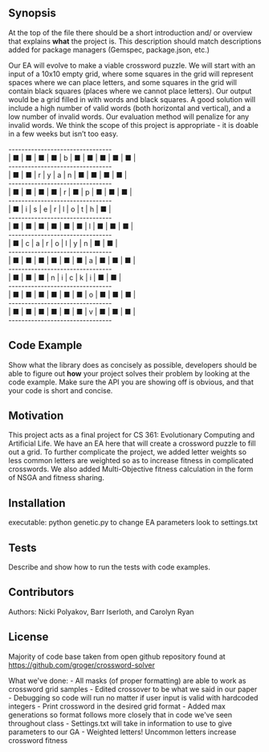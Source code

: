 ## Synopsis

At the top of the file there should be a short introduction and/ or overview that explains **what** the project is. This description should match descriptions added for package managers (Gemspec, package.json, etc.)

Our EA will evolve to make a viable crossword puzzle. We will start with an input of a 10x10 empty grid, where some squares in the grid will represent spaces where we can place letters, and some squares in the grid will contain black squares (places where we cannot place letters). Our output would be a grid filled in with words and black squares.  A good solution will include a high number of valid words (both horizontal and vertical), and a low number of invalid words. Our evaluation method will penalize for any invalid words. We think the scope of this project is appropriate - it is doable in a few weeks but isn’t too easy.

 \-------------------------------- <br>
| ■ | ■ | ■ | ■ | b | ■ | ■ | ■ | ■ | ■ | <br>
 \-------------------------------- <br>
| ■ | ■ | r | y | a | n | ■ | ■ | ■ | ■ | <br>
 \-------------------------------- <br>
| ■ | ■ | ■ | ■ | r | ■ | p | ■ | ■ | ■ | <br>
 \-------------------------------- <br>
| ■ | i | s | e | r | l | o | t | h | ■ | <br>
 \-------------------------------- <br>
| ■ | ■ | ■ | ■ | ■ | ■ | l | ■ | ■ | ■ | <br>
 \-------------------------------- <br>
| ■ | c | a | r | o | l | y | n | ■ | ■ | <br>
 \-------------------------------- <br>
| ■ | ■ | ■ | ■ | ■ | ■ | a | ■ | ■ | ■ | <br>
 \-------------------------------- <br>
| ■ | ■ | ■ | n | i | c | k | i | ■ | ■ | <br>
 \-------------------------------- <br>
| ■ | ■ | ■ | ■ | ■ | ■ | o | ■ | ■ | ■ | <br>
 \-------------------------------- <br>
| ■ | ■ | ■ | ■ | ■ | ■ | v | ■ | ■ | ■ | <br>
 \-------------------------------- <br>

## Code Example

Show what the library does as concisely as possible, developers should be able to figure out **how** your project solves their problem by looking at the code example. Make sure the API you are showing off is obvious, and that your code is short and concise.

## Motivation

This project acts as a final project for CS 361: Evolutionary Computing and Artificial Life.  We have an EA here that will create a crossword puzzle to fill out a grid.  To further complicate the project, we added letter weights so less common letters are weighted so as to increase fitness in complicated crosswords.  We also added Multi-Objective fitness calculation in the form of NSGA and fitness sharing.

## Installation

executable: python genetic.py
to change EA parameters look to settings.txt

## Tests

Describe and show how to run the tests with code examples.

## Contributors

Authors:  Nicki Polyakov, Barr Iserloth, and Carolyn Ryan

## License

Majority of code base taken from open github repository found at https://github.com/groger/crossword-solver



What we've done:
    - All masks (of proper formatting) are able to work as crossword grid samples
    - Edited crossover to be what we said in our paper
    - Debugging so code will run no matter if user input is valid with hardcoded integers
    - Print crossword in the desired grid format
    - Added max generations so format follows more closely that in code we've seen throughout class
    - Settings.txt will take in information to use to give parameters to our GA
    - Weighted letters! Uncommon letters increase crossword fitness


